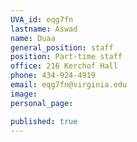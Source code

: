 ```yaml
---
UVA_id: eqg7fn
lastname: Aswad
name: Duaa
general_position: staff
position: Part-time staff
office: 216 Kerchof Hall
phone: 434-924-4919
email: eqg7fn@virginia.edu
image: 
personal_page:

published: true
---
```


